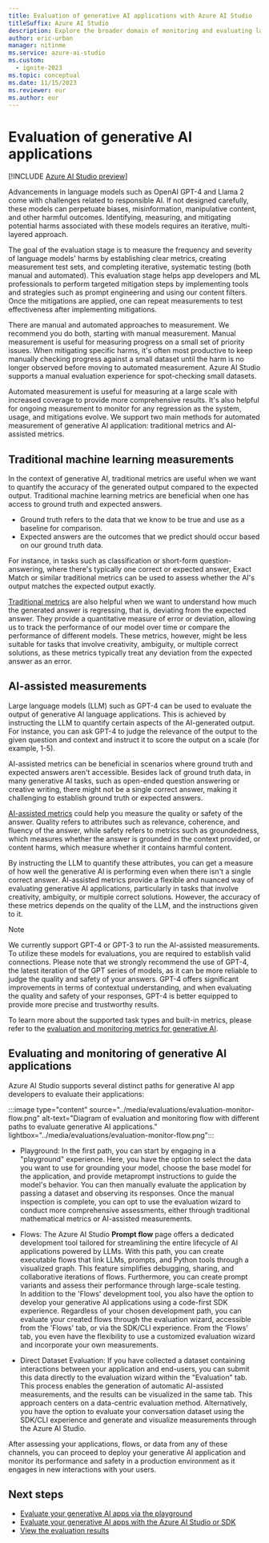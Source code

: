 ```yaml
---
title: Evaluation of generative AI applications with Azure AI Studio
titleSuffix: Azure AI Studio
description: Explore the broader domain of monitoring and evaluating large language models through the establishment of precise metrics, the development of test sets for measurement, and the implementation of iterative testing.
author: eric-urban
manager: nitinme
ms.service: azure-ai-studio
ms.custom:
  - ignite-2023
ms.topic: conceptual
ms.date: 11/15/2023
ms.reviewer: eur
ms.author: eur
---
```


# Evaluation of generative AI applications 

[!INCLUDE [Azure AI Studio preview](../includes/preview-ai-studio.md)]

Advancements in language models such as OpenAI GPT-4 and Llama 2 come with challenges related to responsible AI. If not designed carefully, these models can perpetuate biases, misinformation, manipulative content, and other harmful outcomes. Identifying, measuring, and mitigating potential harms associated with these models requires an iterative, multi-layered approach.  

The goal of the evaluation stage is to measure the frequency and severity of language models' harms by establishing clear metrics, creating measurement test sets, and completing iterative, systematic testing (both manual and automated). This evaluation stage helps app developers and ML professionals to perform targeted mitigation steps by implementing tools and strategies such as prompt engineering and using our content filters. Once the mitigations are applied, one can repeat measurements to test effectiveness after implementing mitigations. 

There are manual and automated approaches to measurement. We recommend you do both, starting with manual measurement. Manual measurement is useful for measuring progress on a small set of priority issues. When mitigating specific harms, it's often most productive to keep manually checking progress against a small dataset until the harm is no longer observed before moving to automated measurement. Azure AI Studio supports a manual evaluation experience for spot-checking small datasets.  

Automated measurement is useful for measuring at a large scale with increased coverage to provide more comprehensive results. It's also helpful for ongoing measurement to monitor for any regression as the system, usage, and mitigations evolve. We support two main methods for automated measurement of generative AI application: traditional metrics and AI-assisted metrics. 
 

## Traditional machine learning measurements 

 In the context of generative AI, traditional metrics are useful when we want to quantify the accuracy of the generated output compared to the expected output. Traditional machine learning metrics are beneficial when one has access to ground truth and expected answers.  

- Ground truth refers to the data that we know to be true and use as a baseline for comparison.  
- Expected answers are the outcomes that we predict should occur based on our ground truth data.  

For instance, in tasks such as classification or short-form question-answering, where there's typically one correct or expected answer, Exact Match or similar traditional metrics can be used to assess whether the AI's output matches the expected output exactly. 

[Traditional metrics](./evaluation-metrics-built-in.md) are also helpful when we want to understand how much the generated answer is regressing, that is, deviating from the expected answer. They provide a quantitative measure of error or deviation, allowing us to track the performance of our model over time or compare the performance of different models. These metrics, however, might be less suitable for tasks that involve creativity, ambiguity, or multiple correct solutions, as these metrics typically treat any deviation from the expected answer as an error. 

## AI-assisted measurements 

Large language models (LLM) such as GPT-4 can be used to evaluate the output of generative AI language applications. This is achieved by instructing the LLM to quantify certain aspects of the AI-generated output. For instance, you can ask GPT-4 to judge the relevance of the output to the given question and context and instruct it to score the output on a scale (for example, 1-5).  

AI-assisted metrics can be beneficial in scenarios where ground truth and expected answers aren't accessible. Besides lack of ground truth data, in many generative AI tasks, such as open-ended question answering or creative writing, there might not be a single correct answer, making it challenging to establish ground truth or expected answers.  

[AI-assisted metrics](./evaluation-metrics-built-in.md) could help you measure the quality or safety of the answer. Quality refers to attributes such as relevance, coherence, and fluency of the answer, while safety refers to metrics such as groundedness, which measures whether the answer is grounded in the context provided, or content harms, which measure whether it contains harmful content.  

By instructing the LLM to quantify these attributes, you can get a measure of how well the generative AI is performing even when there isn't a single correct answer. AI-assisted metrics provide a flexible and nuanced way of evaluating generative AI applications, particularly in tasks that involve creativity, ambiguity, or multiple correct solutions. However, the accuracy of these metrics depends on the quality of the LLM, and the instructions given to it.

>[!NOTE]
> We currently support GPT-4 or GPT-3 to run the AI-assisted measurements. To utilize these models for evaluations, you are required to establish valid connections. Please note that we strongly recommend the use of GPT-4, the latest iteration of the GPT series of models, as it can be more reliable to judge the quality and safety of your answers. GPT-4 offers significant improvements in terms of contextual understanding, and when evaluating the quality and safety of your responses, GPT-4 is better equipped to provide more precise and trustworthy results. 


To learn more about the supported task types and built-in metrics, please refer to the [evaluation and monitoring metrics for generative AI](./evaluation-metrics-built-in.md).

## Evaluating and monitoring of generative AI applications 

Azure AI Studio supports several distinct paths for generative AI app developers to evaluate their applications:  


:::image type="content" source="../media/evaluations/evaluation-monitor-flow.png" alt-text="Diagram of evaluation and monitoring flow with different paths to evaluate generative AI applications." lightbox="../media/evaluations/evaluation-monitor-flow.png":::


- Playground: In the first path, you can start by engaging in a "playground" experience. Here, you have the option to select the data you want to use for grounding your model, choose the base model for the application, and provide metaprompt instructions to guide the model's behavior. You can then manually evaluate the application by passing a dataset and observing its responses. Once the manual inspection is complete, you can opt to use the evaluation wizard to conduct more comprehensive assessments, either through traditional mathematical metrics or AI-assisted measurements.  

- Flows: The Azure AI Studio **Prompt flow** page offers a dedicated development tool tailored for streamlining the entire lifecycle of AI applications powered by LLMs. With this path, you can create executable flows that link LLMs, prompts, and Python tools through a visualized graph. This feature simplifies debugging, sharing, and collaborative iterations of flows. Furthermore, you can create prompt variants and assess their performance through large-scale testing.  
In addition to the 'Flows' development tool, you also have the option to develop your generative AI applications using a code-first SDK experience. Regardless of your chosen development path, you can evaluate your created flows through the evaluation wizard, accessible from the 'Flows' tab, or via the SDK/CLI experience. From the ‘Flows’ tab, you even have the flexibility to use a customized evaluation wizard and incorporate your own measurements. 

- Direct Dataset Evaluation: If you have collected a dataset containing interactions between your application and end-users, you can submit this data directly to the evaluation wizard within the "Evaluation" tab. This process enables the generation of automatic AI-assisted measurements, and the results can be visualized in the same tab. This approach centers on a data-centric evaluation method. Alternatively, you have the option to evaluate your conversation dataset using the SDK/CLI experience and generate and visualize measurements through the Azure AI Studio.

After assessing your applications, flows, or data from any of these channels, you can proceed to deploy your generative AI application and monitor its performance and safety in a production environment as it engages in new interactions with your users.


## Next steps

- [Evaluate your generative AI apps via the playground](../how-to/evaluate-prompts-playground.md)
- [Evaluate your generative AI apps with the Azure AI Studio or SDK](../how-to/evaluate-generative-ai-app.md)
- [View the evaluation results](../how-to/evaluate-flow-results.md)